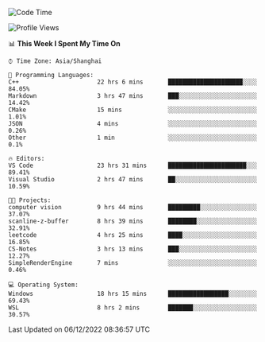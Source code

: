 <!--START_SECTION:waka-->
![Code Time](http://img.shields.io/badge/Code%20Time-420%20hrs%2045%20mins-blue)

![Profile Views](http://img.shields.io/badge/Profile%20Views-3-blue)

📊 **This Week I Spent My Time On** 

```text
⌚︎ Time Zone: Asia/Shanghai

💬 Programming Languages: 
C++                      22 hrs 6 mins       █████████████████████░░░░   84.05% 
Markdown                 3 hrs 47 mins       ███░░░░░░░░░░░░░░░░░░░░░░   14.42% 
CMake                    15 mins             ░░░░░░░░░░░░░░░░░░░░░░░░░   1.01% 
JSON                     4 mins              ░░░░░░░░░░░░░░░░░░░░░░░░░   0.26% 
Other                    1 min               ░░░░░░░░░░░░░░░░░░░░░░░░░   0.1%

🔥 Editors: 
VS Code                  23 hrs 31 mins      ██████████████████████░░░   89.41% 
Visual Studio            2 hrs 47 mins       ██░░░░░░░░░░░░░░░░░░░░░░░   10.59%

🐱‍💻 Projects: 
computer vision          9 hrs 44 mins       █████████░░░░░░░░░░░░░░░░   37.07% 
scanline-z-buffer        8 hrs 39 mins       ████████░░░░░░░░░░░░░░░░░   32.91% 
leetcode                 4 hrs 25 mins       ████░░░░░░░░░░░░░░░░░░░░░   16.85% 
CS-Notes                 3 hrs 13 mins       ███░░░░░░░░░░░░░░░░░░░░░░   12.27% 
SimpleRenderEngine       7 mins              ░░░░░░░░░░░░░░░░░░░░░░░░░   0.46%

💻 Operating System: 
Windows                  18 hrs 15 mins      █████████████████░░░░░░░░   69.43% 
WSL                      8 hrs 2 mins        ███████░░░░░░░░░░░░░░░░░░   30.57%

```


 Last Updated on 06/12/2022 08:36:57 UTC
<!--END_SECTION:waka-->